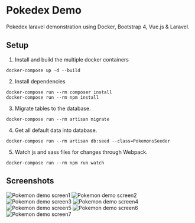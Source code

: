 # Pokedex Demo
Pokedex laravel demonstration using Docker, Bootstrap 4, Vue.js & Laravel.

## Setup
1. Install and build the multiple docker containers

`docker-compose up -d --build`

2. Install dependencies

```
docker-compose run --rm composer install
docker-compose run --rm npm install
```

3. Migrate tables to the database.

`docker-compose run --rm artisan migrate`

4. Get all default data into database.

`docker-compose run --rm artisan db:seed --class=PokemonsSeeder`

5. Watch js and sass files for changes through Webpack.

`docker-compose run --rm npm run watch`

## Screenshots
![Pokemon demo screen1](https://www.joseverissimo.com/images/pokemon/screen1.png)
![Pokemon demo screen2](https://www.joseverissimo.com/images/pokemon/screen2.png)
![Pokemon demo screen3](https://www.joseverissimo.com/images/pokemon/screen3.png)
![Pokemon demo screen4](https://www.joseverissimo.com/images/pokemon/screen4.png)
![Pokemon demo screen5](https://www.joseverissimo.com/images/pokemon/screen5.png)
![Pokemon demo screen6](https://www.joseverissimo.com/images/pokemon/screen6.png)
![Pokemon demo screen7](https://www.joseverissimo.com/images/pokemon/screen7.png)

